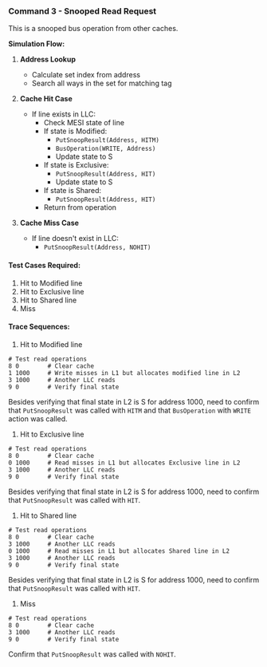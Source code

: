 ### Command 3 - Snooped Read Request
This is a snooped bus operation from other caches.

**Simulation Flow:** 
1. **Address Lookup**
   - Calculate set index from address
   - Search all ways in the set for matching tag

2. **Cache Hit Case**
   - If line exists in LLC:
     * Check MESI state of line
     * If state is Modified:
         - `PutSnoopResult(Address, HITM)`
         - `BusOperation(WRITE, Address)`
         - Update state to S
     * If state is Exclusive:
         - `PutSnoopResult(Address, HIT)`
         - Update state to S
     * If state is Shared:
         - `PutSnoopResult(Address, HIT)`
     * Return from operation

3. **Cache Miss Case**
   - If line doesn't exist in LLC:
     * `PutSnoopResult(Address, NOHIT)`


#### Test Cases Required:
1. Hit to Modified line
1. Hit to Exclusive line
1. Hit to Shared line
1. Miss

#### Trace Sequences:

1. Hit to Modified line
```
# Test read operations
8 0        # Clear cache
1 1000     # Write misses in L1 but allocates modified line in L2
3 1000     # Another LLC reads
9 0        # Verify final state
```

Besides verifying that final state in L2 is S for address 1000, need to confirm that `PutSnoopResult` was called with `HITM` and that `BusOperation` with `WRITE` action was called.

1. Hit to Exclusive line
```
# Test read operations
8 0        # Clear cache
0 1000     # Read misses in L1 but allocates Exclusive line in L2
3 1000     # Another LLC reads
9 0        # Verify final state
```

Besides verifying that final state in L2 is S for address 1000, need to confirm that `PutSnoopResult` was called with `HIT`.

1. Hit to Shared line
```
# Test read operations
8 0        # Clear cache
3 1000     # Another LLC reads
0 1000     # Read misses in L1 but allocates Shared line in L2
3 1000     # Another LLC reads
9 0        # Verify final state
```

Besides verifying that final state in L2 is S for address 1000, need to confirm that `PutSnoopResult` was called with `HIT`.

1. Miss
```
# Test read operations
8 0        # Clear cache
3 1000     # Another LLC reads
9 0        # Verify final state
```

Confirm that `PutSnoopResult` was called with `NOHIT`.
